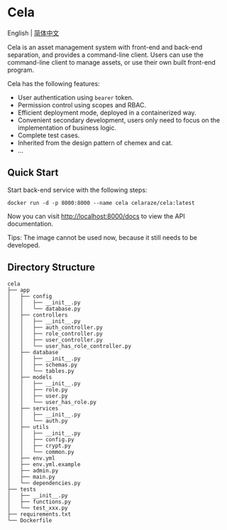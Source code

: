 # Cela

English | [简体中文](README/README.zh_CN.md)

Cela is an asset management system with front-end and back-end separation, and provides a command-line client. Users can
use the command-line client to manage assets, or use their own built front-end program.

Cela has the following features:

- User authentication using `bearer` token.
- Permission control using scopes and RBAC.
- Efficient deployment mode, deployed in a containerized way.
- Convenient secondary development, users only need to focus on the implementation of business logic.
- Complete test cases.
- Inherited from the design pattern of chemex and cat.
- ...

## Quick Start

Start back-end service with the following steps:

`docker run -d -p 8000:8000 --name cela celaraze/cela:latest`

Now you can visit [http://localhost:8000/docs](http://localhost:8000/docs) to view the API documentation.

Tips: The image cannot be used now, because it still needs to be developed.

## Directory Structure

```shell
cela
├── app                                       
│   ├── config                                
│   │   ├── __init__.py                       
│   │   └── database.py                       
│   ├── controllers                           
│   │   ├── __init__.py                       
│   │   ├── auth_controller.py               
│   │   ├── role_controller.py                
│   │   ├── user_controller.py                
│   │   └── user_has_role_controller.py       
│   ├── database                              
│   │   ├── __init__.py                       
│   │   ├── schemas.py                        
│   │   └── tables.py                         
│   ├── models                                
│   │   ├── __init__.py                       
│   │   ├── role.py                           
│   │   ├── user.py                           
│   │   └── user_has_role.py                  
│   ├── services                              
│   │   ├── __init__.py                       
│   │   └── auth.py                           
│   ├── utils                                 
│   │   ├── __init__.py                       
│   │   ├── config.py                         
│   │   ├── crypt.py                          
│   │   └── common.py                         
│   ├── env.yml                               
│   ├── env.yml.example                       
│   ├── admin.py                              
│   ├── main.py                               
│   └── dependencies.py                       
├── tests                                     
│   ├── __init__.py                           
│   ├── functions.py                          
│   └── test_xxx.py                              
├── requirements.txt                          
└── Dockerfile                                
```